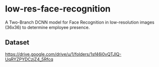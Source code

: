 # low-res-face-recognition
A Two-Branch DCNN model for Face Recognition in low-resolution images (36x36) to determine employee presence.
## Dataset
https://drive.google.com/drive/u/1/folders/1sf46i0vQTJlQ-UqRYZPYDCzjZ4_5Rfcq
